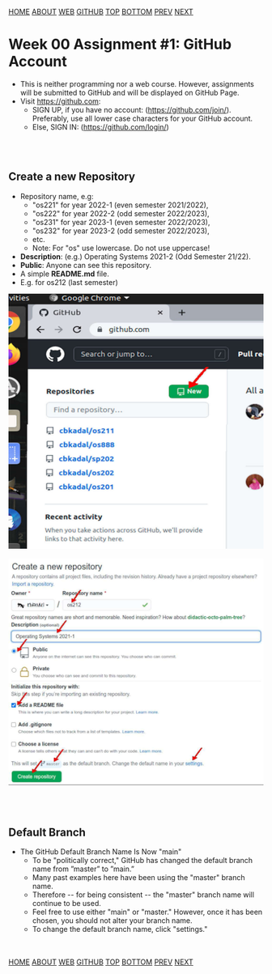 ---
---
[HOME](index.md)
[ABOUT](README.md)
[WEB](https://osp4diss.vlsm.org/)
[GITHUB](/https://github.com/os2xx/osp4diss)
[TOP](#)
[BOTTOM](#endofpage)
[PREV](AOS.md#idx00)
[NEXT](W00-02.md)

# Week 00 Assignment #1: GitHub Account

* This is neither programming nor a web course.
  However, assignments will be submitted to GitHub and will be displayed on GitHub Page.
* Visit <https://github.com>:
  * SIGN UP, if you have no account: (<https://github.com/join/>).
    Preferably, use all lower case characters for your GitHub account.
  * Else, SIGN IN: (<https://github.com/login/>)

<br id="idx02"><br>
## Create a new Repository
  * Repository name, e.g:
    * "os221" for year 2022-1 (even semester 2021/2022),
    * "os222" for year 2022-2 (odd semester 2022/2023),
    * "os231" for year 2023-1 (even semester 2022/2023),
    * "os232" for year 2023-2 (odd semester 2022/2023),
    * etc.
    * Note: For "os" use lowercase. Do not use uppercase!
  * **Description**: (e.g.) Operating Systems 2021-2 (Odd Semester 21/22).
  * **Public**: Anyone can see this repository.
  * A simple **README.md** file.
  * E.g. for os212 (last semester)
<img src="pictures/os-github-new1.jpg"  width="960">
<br id="idx02"><br>
<img src="pictures/os-github.jpg"  width="960">

<br id="idx03"><br>
## Default Branch

* The GitHub Default Branch Name Is Now "main"
  * To be "politically correct," GitHub has changed the default branch
    name from ”master” to ”main.”
  * Many past examples here have been using the "master" branch name.
  * Therefore -- for being consistent -- the "master" branch name will
    continue to be used.
  * Feel free to use either "main" or "master." However, once it has been
    chosen, you should not alter your branch name.
  * To change the default branch name, click "settings."


<br id="endofpage"><br>
[HOME](index.md)
[ABOUT](README.md)
[WEB](https://osp4diss.vlsm.org/)
[GITHUB](/https://github.com/os2xx/osp4diss)
[TOP](#)
[BOTTOM](#endofpage)
[PREV](AOS.md#idx00)
[NEXT](W00-02.md)
<br>

